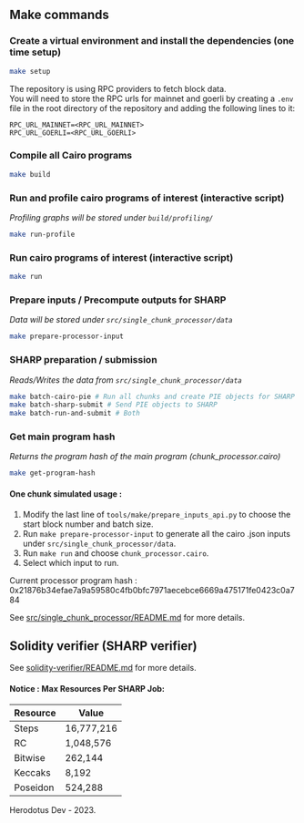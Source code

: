 ## Make commands

### Create a virtual environment and install the dependencies (one time setup)

```bash
make setup
```
The repository is using RPC providers to fetch block data.  
You will need to store the RPC urls for mainnet and goerli by creating a `.env` file in the root directory of the repository and adding the following lines to it:

```plaintext
RPC_URL_MAINNET=<RPC_URL_MAINNET>
RPC_URL_GOERLI=<RPC_URL_GOERLI>
```


### Compile all Cairo programs

```bash
make build
```

### Run and profile cairo programs of interest (interactive script) 
_Profiling graphs will be stored under `build/profiling/`_
```bash
make run-profile
```
### Run cairo programs of interest (interactive script) 

```bash
make run
```
### Prepare inputs / Precompute outputs for SHARP 
_Data will be stored under `src/single_chunk_processor/data`_
```bash
make prepare-processor-input
```
### SHARP preparation / submission 
_Reads/Writes the data from `src/single_chunk_processor/data`_
```bash
make batch-cairo-pie # Run all chunks and create PIE objects for SHARP 
make batch-sharp-submit # Send PIE objects to SHARP
make batch-run-and-submit # Both
``` 

### Get main program hash
_Returns the program hash of the main program (chunk_processor.cairo)_
```bash
make get-program-hash
```


#### One chunk simulated usage : 
1) Modify the last line of `tools/make/prepare_inputs_api.py` to choose the start block number and batch size. 
 2) Run `make prepare-processor-input` to generate all the cairo .json inputs under `src/single_chunk_processor/data`.
 3) Run `make run` and choose `chunk_processor.cairo`. 
 4) Select which input to run. 



Current processor program hash : 0x21876b34efae7a9a59580c4fb0bfc7971aecebce6669a475171fe0423c0a784

See [src/single_chunk_processor/README.md](src/single_chunk_processor/README.md) for more details.

## Solidity verifier (SHARP verifier)

See [solidity-verifier/README.md](solidity-verifier/README.md) for more details.


#### Notice : Max Resources Per SHARP Job:

| Resource  | Value     |
|-----------|-----------|
| Steps     | 16,777,216|
| RC        | 1,048,576 |
| Bitwise   | 262,144   |
| Keccaks   | 8,192     |
| Poseidon  | 524,288   |




Herodotus Dev - 2023. 

